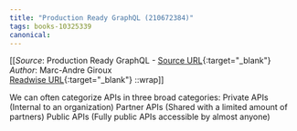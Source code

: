 ```yaml
---
title: "Production Ready GraphQL (210672384)"
tags: books-10325339
canonical: 
---
```


[[_Source_: Production Ready GraphQL - [Source URL](){:target="_blank"}<br>
_Author_: Marc-Andre Giroux<br>
[Readwise URL](https://readwise.io/open/210672384){:target="_blank"}
::wrap]]

We can often categorize APIs in three broad categories:
Private APIs (Internal to an organization)
Partner APIs (Shared with a limited amount of partners)
Public APIs (Fully public APIs accessible by almost anyone)
